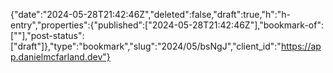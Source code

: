 {"date":"2024-05-28T21:42:46Z","deleted":false,"draft":true,"h":"h-entry","properties":{"published":["2024-05-28T21:42:46Z"],"bookmark-of":[""],"post-status":["draft"]},"type":"bookmark","slug":"2024/05/bsNgJ","client_id":"https://app.danielmcfarland.dev"}
